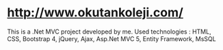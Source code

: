 # http://www.okutankoleji.com/
This is a .Net MVC project developed by me.
Used technologies : 
HTML, CSS, Bootstrap 4, jQuery, Ajax, Asp.Net MVC 5, Entity Framework, MsSQL
